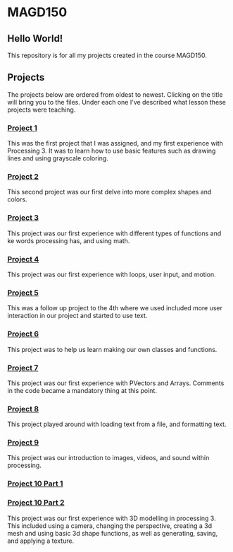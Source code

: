 # MAGD150
## Hello World!

This repository is for all my projects created in the course MAGD150.

## Projects

The projects below are ordered from oldest to newest. Clicking on the title will bring you to the files.
Under each one I've described what lesson these projects were teaching.

### [Project 1](https://github.com/SolvoAmoveo/MAGD150/tree/gh-pages/s19magd150lab01_fuller)
This was the first project that I was assigned, and my first experience with Processing 3.
It was to learn how to use basic features such as drawing lines and using grayscale coloring.

### [Project 2](https://github.com/SolvoAmoveo/MAGD150/tree/gh-pages/s19magd150lab02_fuller)
This second project was our first delve into more complex shapes and colors. 

### [Project 3](https://github.com/SolvoAmoveo/MAGD150/tree/gh-pages/s19magd150lab03_fuller)
This project was our first experience with different types of functions and ke words processing has, and using math.

### [Project 4](https://github.com/SolvoAmoveo/MAGD150/tree/gh-pages/s19magd150lab04_fuller)
This project was our first experience with loops, user input, and motion.

### [Project 5](https://github.com/SolvoAmoveo/MAGD150/tree/gh-pages/s19magd150lab05_fuller)
This was a follow up project to the 4th where we used included more user interaction in our project and started to use text.

### [Project 6](https://github.com/SolvoAmoveo/MAGD150/tree/gh-pages/s19magd150lab06_fuller)
This project was to help us learn making our own classes and functions.

### [Project 7](URL)
This project was our first experience with PVectors and Arrays. 
Comments in the code became a mandatory thing at this point.

### [Project 8](https://github.com/SolvoAmoveo/MAGD150/tree/gh-pages/s19magd150_lab08_fuller)
This project played around with loading text from a file, and formatting text.

### [Project 9](https://github.com/SolvoAmoveo/MAGD150/tree/gh-pages/s19magd150_lab09_fuller)
This project was our introduction to images, videos, and sound within processing.

### [Project 10 Part 1](https://github.com/SolvoAmoveo/MAGD150/tree/gh-pages/s19magd150lab10_fuller_part1)
### [Project 10 Part 2](https://github.com/SolvoAmoveo/MAGD150/tree/gh-pages/s19magd150lab10_fuller_part2)
This project was our first experience with 3D modelling in processing 3.
This included using a camera, changing the perspective, creating a 3d mesh and using basic 3d shape functions, as well as generating, saving, and applying a texture.

